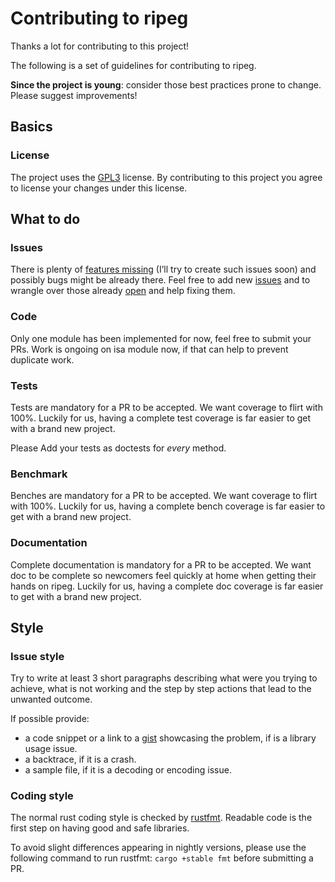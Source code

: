 # Contributing to ripeg

Thanks a lot for contributing to this project!

The following is a set of guidelines for contributing to ripeg.

**Since the project is young**: consider those best practices prone to change. Please suggest improvements!

## Basics

### License

The project uses the [GPL3](http://www.gnu.org/licenses/gpl-3.0.html) license. By contributing to this project you agree to license
your changes under this license.

## What to do

### Issues

There is plenty of [features missing](https://github.com/lwandrebeck/ripeg/labels/enhancement) (I’ll try to create such issues soon) and possibly bugs might be already there. Feel free to add new [issues](https://github.com/lwandrebeck/ripeg/issues)
and to wrangle over those already [open](https://github.com/lwandrebeck/ripeg/issues?q=is%3Aissue+is%3Aopen+) and help fixing them.

### Code

Only one module has been implemented for now, feel free to submit your PRs. Work is ongoing on isa module now, if that can help to prevent duplicate work.

### Tests

Tests are mandatory for a PR to be accepted. We want coverage to flirt with 100%. Luckily for us, having a complete test coverage is far easier to get with a brand new project.

Please Add your tests as doctests for *every* method.

### Benchmark

Benches are mandatory for a PR to be accepted. We want coverage to flirt with 100%. Luckily for us, having a complete bench coverage is far easier to get with a brand new project.

### Documentation

Complete documentation is mandatory for a PR to be accepted. We want doc to be complete so newcomers feel quickly at home when getting their hands on ripeg. Luckily for us, having a complete doc coverage is far easier to get with a brand new project.

## Style

### Issue style

Try to write at least 3 short paragraphs describing what were you trying to achieve, what is not working and the step by step actions that lead to the unwanted outcome.

If possible provide:

- a code snippet or a link to a [gist](https://gist.github.com) showcasing the problem, if is a library usage issue.
- a backtrace, if it is a crash.
- a sample file, if it is a decoding or encoding issue.

### Coding style

The normal rust coding style is checked by [rustfmt](https://github.com/rust-lang-nursery/rustfmt).
Readable code is the first step on having good and safe libraries.

To avoid slight differences appearing in nightly versions, please
use the following command to run rustfmt: `cargo +stable fmt` before submitting a PR.

